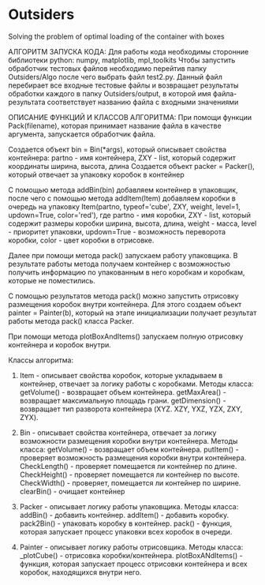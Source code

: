 # Outsiders
Solving the problem of optimal loading of the container with boxes


АЛГОРИТМ ЗАПУСКА КОДА:
Для работы кода необходимы сторонние библиотеки python: numpy, matplotlib, mpl_toolkits
Чтобы запустить обработчик тестовых файлов необходимо перейтив папку Outsiders/Algo после чего выбрать файл test2.py. Данный файл перебирает все входные тестовые файлы и возвращает результаты обработки каждого в папку Outsiders/output, в которой имя файла-результата соответствует названию файла с входными значениями


ОПИСАНИЕ ФУНКЦИЙ И КЛАССОВ АЛГОРИТМА:
При помощи функции Pack(filename), которая принимает название файла в качестве аргумента, запускается обработчик файла.

Создается объект bin = Bin(*args), который описывает свойства контейнера: partno - имя контейнера, ZXY - list, который содержит координаты ширина, высота, длина
Создается объект packer = Packer(), который отвечает за упаковку коробок в контейнер

С помощью метода addBin(bin) добавляем контейнер в упаковщик, после чего с помощью метода addItem(Item) добавляем коробки в очередь на упаковку Item(partno, typeof='cube', ZXY, weight, level=1, updown=True, color='red'), где partno - имя коробки, ZXY - list, который содержит размеры коробки ширина, высота, длина, weight - масса, level - приоритет упаковки, updown=True - возможность переворота коробки, color - цвет коробки в отрисовке.

Далее при помощи метода pack() запускаем работу упаковщика. В результате работы метода получаем контейнер с возможностью получить информацию по упакованным в него коробкам и коробкам, которые не поместились.

С помощью результатов метода pack() можно запустить отрисовку размещения коробок внутри контейнера. Для этого создаем объект painter = Painter(b), который на этапе инициализации получает результат работы метода pack() класса Packer.

При помощи метода plotBoxAndItems() запускаем полную отрисовку контейнера и коробок внутри.

Классы алгоритма:
1. Item - описывает свойства коробок, которые укладываем в контейнер, отвечает за логику работы с коробками.
Методы класса: 
getVolume() - возвращает объем контейнера. 
getMaxArea() - возвращает максимальную площадь грани.
getDimension() - возвращает тип разворота контейнера (XYZ. XZY, YXZ, YZX, ZXY, ZYX).

2. Bin - описывает свойства контейнера, отвечает за логику возможности размещения коробки внутри контейнера.
Методы класса:
getVolume() - возвращает объем контейнера.
putItem() - проверяет возможность размещения коробки внутри контейнера.
CheckLength() - проверяет помещается ли контейнер по длине.
CheckHeight() - проверяет помещается ли контейнер по высоте.
CheckWidth() - проверяет, помещается ли контейнер по ширине.
clearBin() - очищает контейнер

3. Packer - описывает логику работы упаковщика.
Методы класса:
addBin() - добавить контейнер.
addItem() - добавить коробку.
pack2Bin() - упаковать коробку в контейнер.
pack() - функция, которая запускает процесс упаковки всеx коробок в очереди.

4. Painter - описывает логику работы отрисовщика.
Методы класса:
_plotCube() - отрисовка коробки/контейнера.
plotBoxANdItems() - функция, которая запускает процесс отрисовки контейнера и всех коробок, находящихся внутри него.
